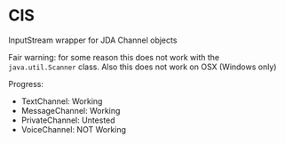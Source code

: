 # CIS
InputStream wrapper for JDA Channel objects

Fair warning: for some reason this does not work with the `java.util.Scanner` class. Also this does not work on OSX (Windows only)

Progress:
- TextChannel: Working
- MessageChannel: Working
- PrivateChannel: Untested
- VoiceChannel: NOT Working
